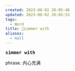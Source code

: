 ```yaml
---
created: 2023-08-02 20:05:46
updated: 2023-08-02 20:05:53
tags:
  - Word
title: 📖simmer with
aliases:
  - null
---
```


<pre><strong>simmer with</strong></pre>
phrase. 内⼼充满
